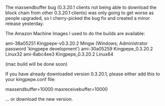 The maxsendbuffer bug (0.3.20.1 clients not being able to download the block chain from other 0.3.20.1 clients) was only going to get
worse as people upgraded, so I cherry-picked the bug fix and created a minor release yesterday.

The Amazon Machine Images I used to do the builds are available:

  ami-38a05251   Kingpepe-v0.3.20.2 Mingw    (Windows; Administrator password 'kingpepe development')
  ami-30a05259   Kingpepe_0.3.20.2 Linux32
  ami-8abc4ee3   Kingpepe_0.3.20.2 Linux64

(mac build will be done soon)

If you have already downloaded version 0.3.20.1, please either add this to your kingpepe.conf file:

  maxsendbuffer=10000
  maxreceivebuffer=10000

... or download the new version.
